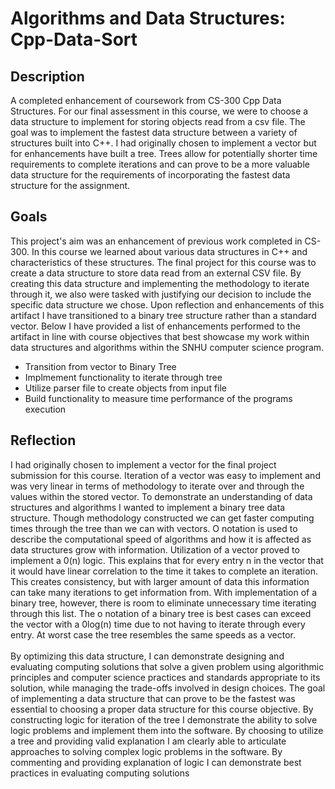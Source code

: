 # Algorithms and Data Structures: Cpp-Data-Sort <br/>

## Description
A completed enhancement of coursework from CS-300 Cpp Data Structures. For our final assessment in this course, we were to choose a data structure to implement for storing objects read from a csv file. The goal was to implement the fastest data structure between a variety of structures built into C++. I had originally chosen to implement a vector but for enhancements have built a tree. Trees allow for potentially shorter time requirements to complete iterations and can prove to be a more valuable data structure for the requirements of incorporating the fastest data structure for the assignment. <br/>

## Goals
This project's aim was an enhancement of previous work completed in CS-300. In this course we learned about various data structures in C++ and characteristics of these structures. The final project for this course was to create a data structure to store data read from an external CSV file. By creating this data structure and implementing the methodology to iterate through it, we also were tasked with justifying our decision to include the specific data structure we chose. Upon reflection and enhancements of this artifact I have transitioned to a binary tree structure rather than a standard vector. Below I have provided a list of enhancements performed to the artifact in line with course objectives that best showcase my work within data structures and algorithms within the SNHU computer science program. <br/>
<ul>
  <li>Transition from vector to Binary Tree</li>
  <li>Implmement functionality to iterate through tree</li>
  <li>Utilize parser file to create objects from input file</li>
  <li>Build functionality to measure time performance of the programs execution</li>
</ul>

## Reflection

I had originally chosen to implement a vector for the final project submission for this course. Iteration of a vector was easy to implement and was very linear in terms of methodology to iterate over and through the values within the stored vector. To demonstrate an understanding of data structures and algorithms I wanted to implement a binary tree data structure. Though methodology constructed we can get faster computing times through the tree than we can with vectors. O notation is used to describe the computational speed of algorithms and how it is affected as data structures grow with information. Utilization of a vector proved to implement a 0(n) logic. This explains that for every entry n in the vector that it would have linear correlation to the time it takes to complete an iteration. This creates consistency, but with larger amount of data this information can take many iterations to get information from. With implementation of a binary tree, however, there is room to eliminate unnecessary time iterating through this list. The o notation of a binary tree is best cases can exceed the vector with a 0log(n) time due to not having to iterate through every entry. At worst case the tree resembles the same speeds as a vector. 
 <br/><br/> 
 By optimizing this data structure, I can demonstrate designing and evaluating computing solutions that solve a given problem using algorithmic principles and computer science practices and standards appropriate to its solution, while managing the trade-offs involved in design choices. The goal of implementing a data structure that can prove to be the fastest was essential to choosing a proper data structure for this course objective. By constructing logic for iteration of the tree I demonstrate the ability to solve logic problems and implement them into the software. By choosing to utilize a tree and providing valid explanation I am clearly able to articulate approaches to solving complex logic problems in the software. By commenting and providing explanation of logic I can demonstrate best practices in evaluating computing solutions<br/><br/>

